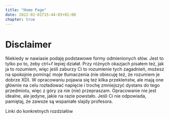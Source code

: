 ```yaml
---
title: "Home Page"
date: 2022-02-01T15:44:03+01:00
chapter: true
---
```


# Disclaimer
Niekiedy w nawiasie podaję podstawowe formy odmienionych słów. Jest to tylko po to, żeby ctrl+f lepiej działał. Przy różnych okazjach pisałem też, jak ja to rozumiem, więc jeśli zaburzy Ci to rozumienie tych zagadnień, możesz na spokojnie pominąć moje tłumaczenia (nie obiecuję też, że rozumiem je dobrze XD).
W opracowaniu pojawia się też kilka przekleństw, ale mają one głównie na celu rozładować napięcie i trochę zmniejszyć dystans do tego przedmiotu, więc z góry za nie (nie) przepraszam.
Opracowanie nie jest idealne, ale jedyne, jakie na razie powstało. Jeśli Ci nie odpowiada, pamiętaj, że zawsze są wspaniałe slajdy profesora.

Linki do konkretnych rozdziałów
